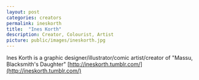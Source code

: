 ```yaml
---
layout: post
categories: creators
permalink: ineskorth
title:  "Ines Korth"
description: Creator, Colourist, Artist
picture: public/images/ineskorth.jpg
---
```


Ines Korth is a graphic designer/illustrator/comic artist/creator of "Massu, Blacksmith's Daughter"
[http://ineskorth.tumblr.com/](http://ineskorth.tumblr.com/)
